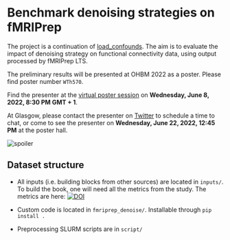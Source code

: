# Benchmark denoising strategies on fMRIPrep 

The project is a continuation of [load_confounds](https://github.com/SIMEXP/load_confounds).
The aim is to evaluate the impact of denoising strategy on functional connectivity data, using output processed by fMRIPrep LTS.

The preliminary results will be presented at OHBM 2022 as a poster. 
Please find poster number `WTh570`.

Find the presenter at the 
[virtual poster session](https://event.fourwaves.com/ohbm-2022/abstracts/d49d130b-7f83-4c87-92f4-e1a8e319502b)
on __Wednesday, June 8, 2022, 8:30 PM GMT + 1__.

At Glasgow, please contact the presenter on [Twitter](https://twitter.com/HaoTingW713) to schedule a time to chat,
or come to see the presenter on __Wednesday, June 22, 2022, 12:45 PM__ at the poster hall.

![spoiler](./content/images/ohbm2022_abstract_head.png)

## Dataset structure

- All inputs (i.e. building blocks from other sources) are located in
  `inputs/`.
  To build the book, one will need all the metrics from the study.
  The metrics are here:
  [![DOI](https://zenodo.org/badge/DOI/10.5281/zenodo.5764254.svg)](https://doi.org/10.5281/zenodo.5764254)

- Custom code is located in `fmriprep_denoise/`. Installable through `pip install .`
- Preprocessing SLURM scripts are in `script/`
